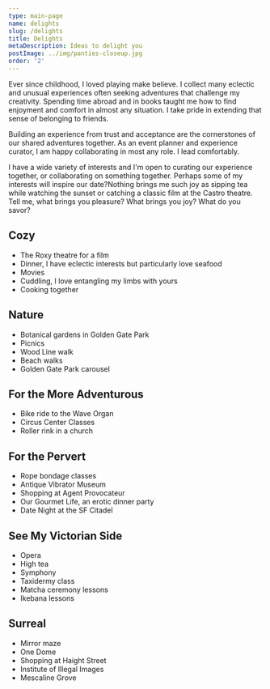```yaml
---
type: main-page
name: delights
slug: /delights
title: Delights
metaDescription: Ideas to delight you
postImage: ../img/panties-closeup.jpg
order: '2'
---
```

Ever since childhood, I loved playing make believe. I collect many eclectic and unusual experiences often seeking adventures that challenge my creativity. Spending time abroad and in books taught me how to find enjoyment and comfort in almost any situation. I take pride in extending that sense of belonging to friends. 

Building an experience from trust and acceptance are the cornerstones of our shared adventures together. As an event planner and experience curator, I am happy collaborating in most any role. I lead comfortably. 

I have a wide variety of interests and I'm open to curating our experience together, or collaborating on something together. Perhaps some of my interests will inspire our date?Nothing brings me such joy as sipping tea while watching the sunset or catching a classic film at the Castro theatre. Tell me, what brings you pleasure? What brings you joy? What do you savor?

## Cozy

* The Roxy theatre for a film
* Dinner, I have eclectic interests but particularly love seafood
* Movies 
* Cuddling, I love entangling my limbs with yours
* Cooking together

## Nature

* Botanical gardens in Golden Gate Park
* Picnics
* Wood Line walk
* Beach walks
* Golden Gate Park carousel

## For the More Adventurous

* Bike ride to the Wave Organ
* Circus Center Classes
* Roller rink in a church

## For the Pervert

* Rope bondage classes
* Antique Vibrator Museum
* Shopping at Agent Provocateur
* Our Gourmet Life, an erotic dinner party
* Date Night at the SF Citadel 

## See My Victorian Side

* Opera
* High tea
* Symphony
* Taxidermy class
* Matcha ceremony lessons
* Ikebana lessons

## Surreal

* Mirror maze
* One Dome 
* Shopping at Haight Street
* Institute of Illegal Images
* Mescaline Grove
